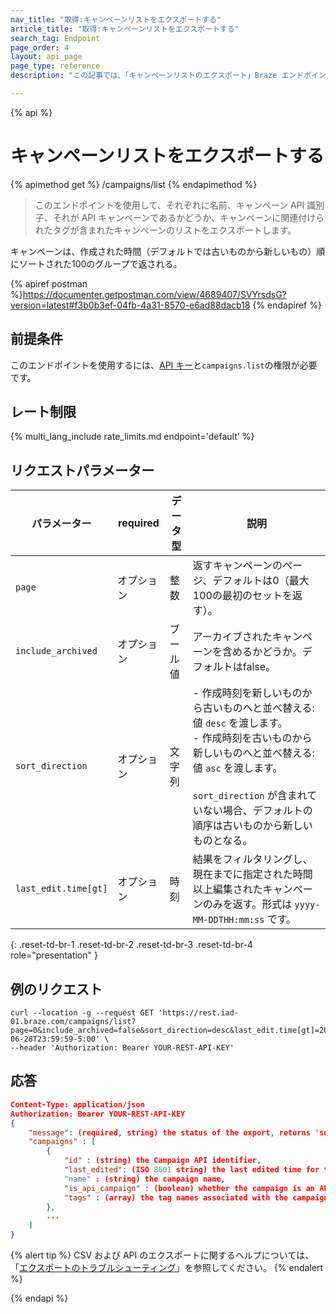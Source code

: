 ```yaml
---
nav_title: "取得:キャンペーンリストをエクスポートする"
article_title: "取得:キャンペーンリストをエクスポートする"
search_tag: Endpoint
page_order: 4
layout: api_page
page_type: reference
description: "この記事では、「キャンペーンリストのエクスポート」Braze エンドポイントの詳細について説明します。"

---
```

{% api %}
# キャンペーンリストをエクスポートする
{% apimethod get %}
/campaigns/list
{% endapimethod %}

> このエンドポイントを使用して、それぞれに名前、キャンペーン API 識別子、それが API キャンペーンであるかどうか、キャンペーンに関連付けられたタグが含まれたキャンペーンのリストをエクスポートします。

キャンペーンは、作成された時間（デフォルトでは古いものから新しいもの）順にソートされた100のグループで返される。

{% apiref postman %}https://documenter.getpostman.com/view/4689407/SVYrsdsG?version=latest#f3b0b3ef-04fb-4a31-8570-e6ad88dacb18 {% endapiref %}

## 前提条件

このエンドポイントを使用するには、[API キー]({{site.baseurl}}/api/basics#rest-api-key/)と`campaigns.list`の権限が必要です。

## レート制限

{% multi_lang_include rate_limits.md endpoint='default' %}

## リクエストパラメーター

| パラメーター | required | データ型 | 説明 |
| --------- | -------- | --------- | ----------- |
| `page` | オプション | 整数 | 返すキャンペーンのページ、デフォルトは0（最大100の最初のセットを返す）。 |
| `include_archived` | オプション | ブール値 | アーカイブされたキャンペーンを含めるかどうか。デフォルトはfalse。 |
| `sort_direction` | オプション | 文字列 | \- 作成時刻を新しいものから古いものへと並べ替える: 値 `desc` を渡します。<br> \- 作成時刻を古いものから新しいものへと並べ替える: 値 `asc` を渡します。<br><br>`sort_direction` が含まれていない場合、デフォルトの順序は古いものから新しいものとなる。 |
| `last_edit.time[gt]` | オプション | 時刻 | 結果をフィルタリングし、現在までに指定された時間以上編集されたキャンペーンのみを返す。形式は `yyyy-MM-DDTHH:mm:ss` です。 |
{: .reset-td-br-1 .reset-td-br-2 .reset-td-br-3  .reset-td-br-4 role="presentation" }

## 例のリクエスト

```
curl --location -g --request GET 'https://rest.iad-01.braze.com/campaigns/list?page=0&include_archived=false&sort_direction=desc&last_edit.time[gt]=2020-06-28T23:59:59-5:00' \
--header 'Authorization: Bearer YOUR-REST-API-KEY'
```

## 応答

```json
Content-Type: application/json
Authorization: Bearer YOUR-REST-API-KEY
{
    "message": (required, string) the status of the export, returns 'success' when completed without errors,
    "campaigns" : [
        {
            "id" : (string) the Campaign API identifier,
            "last_edited": (ISO 8601 string) the last edited time for the message
            "name" : (string) the campaign name,
            "is_api_campaign" : (boolean) whether the campaign is an API campaign,
            "tags" : (array) the tag names associated with the campaign formatted as strings
        },
        ...
    ]
}
```

{% alert tip %}
CSV および API のエクスポートに関するヘルプについては、「[エクスポートのトラブルシューティング]({{site.baseurl}}/user_guide/data/export_braze_data/export_troubleshooting/)」を参照してください。
{% endalert %}

{% endapi %}
